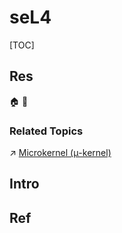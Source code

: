 # seL4

[TOC]



## Res
🏠 
🚧 


### Related Topics
↗ [Microkernel (μ-kernel)](../../../../🔑%20CS%20Core/👷🏾‍♂️%20Computer%20System/Operating%20System%20&%20OS%20Kernel%20(Theory%20Part)/🦺%20Operating%20System%20Basics/Operating%20System%20Design%20(OS%20Kernel%20Design)%20&%20Kernel%20Architecture/Microkernel%20(μ-kernel).md)



## Intro



## Ref
